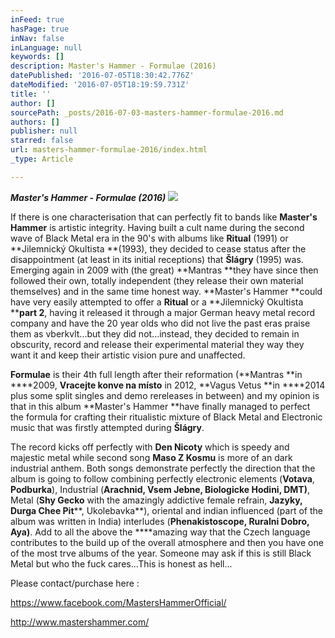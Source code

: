 ```yaml
---
inFeed: true
hasPage: true
inNav: false
inLanguage: null
keywords: []
description: Master's Hammer - Formulae (2016)
datePublished: '2016-07-05T18:30:42.776Z'
dateModified: '2016-07-05T18:19:59.731Z'
title: ''
author: []
sourcePath: _posts/2016-07-03-masters-hammer-formulae-2016.md
authors: []
publisher: null
starred: false
url: masters-hammer-formulae-2016/index.html
_type: Article

---
```

**_Master's Hammer - Formulae (2016)_**
![](https://the-grid-user-content.s3-us-west-2.amazonaws.com/6b039b46-c398-4bd3-a79b-89352597ef8c.jpg)

If there is one characterisation that can perfectly fit to bands like **Master's Hammer** is artistic integrity. Having built a cult name during the second wave of Black Metal era in the 90's with albums like **Ritual** (1991) or **Jilemnický Okultista **(1993), they decided to cease status after the disappointment (at least in its initial receptions) that **Šlágry** (1995) was. Emerging again in 2009 with (the great) **Mantras **they have since then followed their own, totally independent (they release their own material themselves) and in the same time honest way. **Master's Hammer **could have very easily attempted to offer a **Ritual** or a **Jilemnický Okultista ****part 2**, having it released it through a major German heavy metal record company and have the 20 year olds who did not live the past eras praise them as vberkvlt...but they did not...instead, they decided to remain in obscurity, record and release their experimental material they way they want it and keep their artistic vision pure and unaffected.

**Formulae** is their 4th full length after their reformation (**Mantras **in ****2009, **Vracejte konve na místo** in 2012, **Vagus Vetus **in ****2014 plus some split singles and demo rereleases in between) and my opinion is that in this album **Master's Hammer **have finally managed to perfect the formula for crafting their ritualistic mixture of Black Metal and Electronic music that was firstly attempted during **Šlágry**.

The record kicks off perfectly with **Den Nicoty** which is speedy and majestic metal while second song **Maso Z Kosmu** is more of an dark industrial anthem. Both songs demonstrate perfectly the direction that the album is going to follow combining perfectly electronic elements (**Votava**, **Podburka**), Industrial (**Arachnid, Vsem Jebne, Biologicke Hodini, DMT)**, Metal (**Shy Gecko** with the amazingly addictive female refrain, **Jazyky, Durga Chee Pit****, Ukolebavka**), oriental and indian influenced (part of the album was written in India) interludes (**Phenakistoscope, Ruralni Dobro, Aya)**. Add to all the above the ****amazing way that the Czech language contributes to the build up of the overall atmosphere and then you have one of the most trve albums of the year. Someone may ask if this is still Black Metal but who the fuck cares...This is honest as hell...

Please contact/purchase here :

https://www.facebook.com/MastersHammerOfficial/

http://www.mastershammer.com/